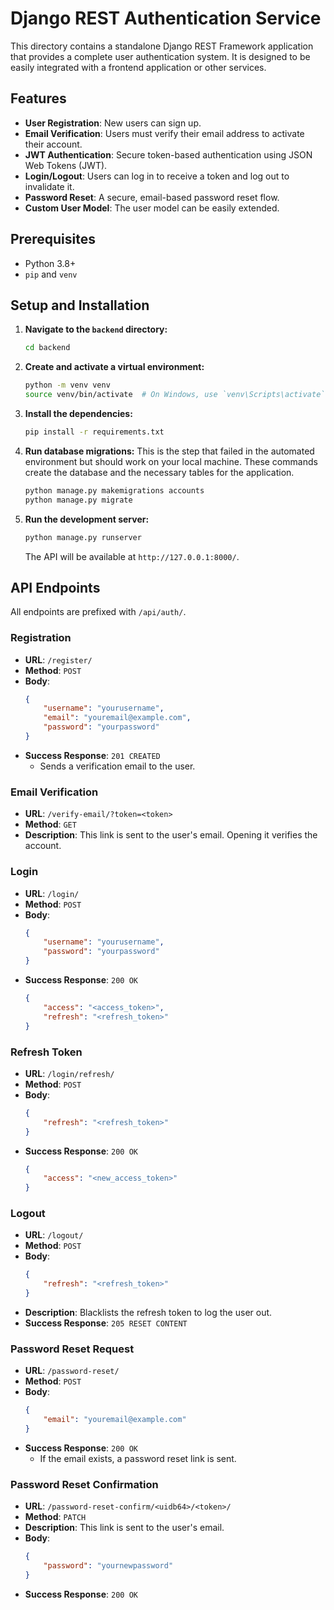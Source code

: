 # Django REST Authentication Service

This directory contains a standalone Django REST Framework application that provides a complete user authentication system. It is designed to be easily integrated with a frontend application or other services.

## Features

- **User Registration**: New users can sign up.
- **Email Verification**: Users must verify their email address to activate their account.
- **JWT Authentication**: Secure token-based authentication using JSON Web Tokens (JWT).
- **Login/Logout**: Users can log in to receive a token and log out to invalidate it.
- **Password Reset**: A secure, email-based password reset flow.
- **Custom User Model**: The user model can be easily extended.

## Prerequisites

- Python 3.8+
- `pip` and `venv`

## Setup and Installation

1.  **Navigate to the `backend` directory:**
    ```bash
    cd backend
    ```

2.  **Create and activate a virtual environment:**
    ```bash
    python -m venv venv
    source venv/bin/activate  # On Windows, use `venv\Scripts\activate`
    ```

3.  **Install the dependencies:**
    ```bash
    pip install -r requirements.txt
    ```

4.  **Run database migrations:**
    This is the step that failed in the automated environment but should work on your local machine. These commands create the database and the necessary tables for the application.
    ```bash
    python manage.py makemigrations accounts
    python manage.py migrate
    ```

5.  **Run the development server:**
    ```bash
    python manage.py runserver
    ```
    The API will be available at `http://127.0.0.1:8000/`.

## API Endpoints

All endpoints are prefixed with `/api/auth/`.

### Registration

- **URL**: `/register/`
- **Method**: `POST`
- **Body**:
  ```json
  {
      "username": "yourusername",
      "email": "youremail@example.com",
      "password": "yourpassword"
  }
  ```
- **Success Response**: `201 CREATED`
  - Sends a verification email to the user.

### Email Verification

- **URL**: `/verify-email/?token=<token>`
- **Method**: `GET`
- **Description**: This link is sent to the user's email. Opening it verifies the account.

### Login

- **URL**: `/login/`
- **Method**: `POST`
- **Body**:
  ```json
  {
      "username": "yourusername",
      "password": "yourpassword"
  }
  ```
- **Success Response**: `200 OK`
  ```json
  {
      "access": "<access_token>",
      "refresh": "<refresh_token>"
  }
  ```

### Refresh Token

- **URL**: `/login/refresh/`
- **Method**: `POST`
- **Body**:
  ```json
  {
      "refresh": "<refresh_token>"
  }
  ```
- **Success Response**: `200 OK`
  ```json
  {
      "access": "<new_access_token>"
  }
  ```

### Logout

- **URL**: `/logout/`
- **Method**: `POST`
- **Body**:
  ```json
  {
      "refresh": "<refresh_token>"
  }
  ```
- **Description**: Blacklists the refresh token to log the user out.
- **Success Response**: `205 RESET CONTENT`

### Password Reset Request

- **URL**: `/password-reset/`
- **Method**: `POST`
- **Body**:
  ```json
  {
      "email": "youremail@example.com"
  }
  ```
- **Success Response**: `200 OK`
  - If the email exists, a password reset link is sent.

### Password Reset Confirmation

- **URL**: `/password-reset-confirm/<uidb64>/<token>/`
- **Method**: `PATCH`
- **Description**: This link is sent to the user's email.
- **Body**:
    ```json
    {
        "password": "yournewpassword"
    }
    ```
- **Success Response**: `200 OK`
